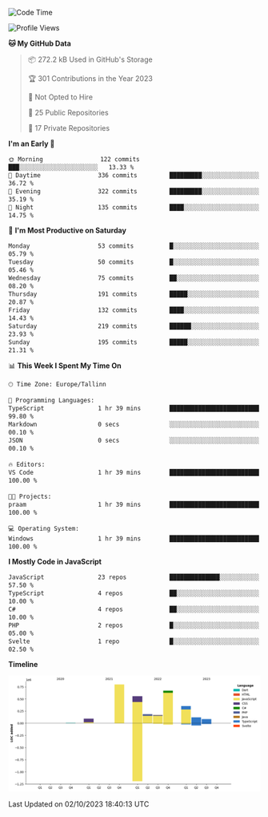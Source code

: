 <!--START_SECTION:waka-->
![Code Time](http://img.shields.io/badge/Code%20Time-405%20hrs%2035%20mins-blue)

![Profile Views](http://img.shields.io/badge/Profile%20Views-1-blue)

**🐱 My GitHub Data** 

> 📦 272.2 kB Used in GitHub's Storage 
 > 
> 🏆 301 Contributions in the Year 2023
 > 
> 🚫 Not Opted to Hire
 > 
> 📜 25 Public Repositories 
 > 
> 🔑 17 Private Repositories 
 > 
**I'm an Early 🐤** 

```text
🌞 Morning                122 commits         ███░░░░░░░░░░░░░░░░░░░░░░   13.33 % 
🌆 Daytime                336 commits         █████████░░░░░░░░░░░░░░░░   36.72 % 
🌃 Evening                322 commits         █████████░░░░░░░░░░░░░░░░   35.19 % 
🌙 Night                  135 commits         ████░░░░░░░░░░░░░░░░░░░░░   14.75 % 
```
📅 **I'm Most Productive on Saturday** 

```text
Monday                   53 commits          █░░░░░░░░░░░░░░░░░░░░░░░░   05.79 % 
Tuesday                  50 commits          █░░░░░░░░░░░░░░░░░░░░░░░░   05.46 % 
Wednesday                75 commits          ██░░░░░░░░░░░░░░░░░░░░░░░   08.20 % 
Thursday                 191 commits         █████░░░░░░░░░░░░░░░░░░░░   20.87 % 
Friday                   132 commits         ████░░░░░░░░░░░░░░░░░░░░░   14.43 % 
Saturday                 219 commits         ██████░░░░░░░░░░░░░░░░░░░   23.93 % 
Sunday                   195 commits         █████░░░░░░░░░░░░░░░░░░░░   21.31 % 
```


📊 **This Week I Spent My Time On** 

```text
🕑︎ Time Zone: Europe/Tallinn

💬 Programming Languages: 
TypeScript               1 hr 39 mins        █████████████████████████   99.80 % 
Markdown                 0 secs              ░░░░░░░░░░░░░░░░░░░░░░░░░   00.10 % 
JSON                     0 secs              ░░░░░░░░░░░░░░░░░░░░░░░░░   00.10 % 

🔥 Editors: 
VS Code                  1 hr 39 mins        █████████████████████████   100.00 % 

🐱‍💻 Projects: 
praam                    1 hr 39 mins        █████████████████████████   100.00 % 

💻 Operating System: 
Windows                  1 hr 39 mins        █████████████████████████   100.00 % 
```

**I Mostly Code in JavaScript** 

```text
JavaScript               23 repos            ██████████████░░░░░░░░░░░   57.50 % 
TypeScript               4 repos             ██░░░░░░░░░░░░░░░░░░░░░░░   10.00 % 
C#                       4 repos             ██░░░░░░░░░░░░░░░░░░░░░░░   10.00 % 
PHP                      2 repos             █░░░░░░░░░░░░░░░░░░░░░░░░   05.00 % 
Svelte                   1 repo              █░░░░░░░░░░░░░░░░░░░░░░░░   02.50 % 
```



**Timeline**

![Lines of Code chart](https://raw.githubusercontent.com/Piilu/Piilu/main/assets/bar_graph.png)


 Last Updated on 02/10/2023 18:40:13 UTC
<!--END_SECTION:waka-->